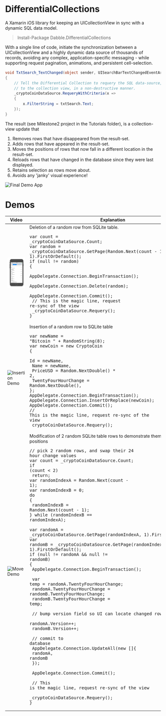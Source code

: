 # DifferentialCollections
A Xamarin iOS library for keeping an UICollectionView in sync with a dynamic SQL data model.

> Install-Package Dabble.DifferentialCollections

With a single line of code, initiate the synchronization between a UICollectionView and a highly dynamic data source of 
thousands of records, avoiding any complex, application-specific messaging - while supporting request pagination, 
animations, and persistent cell-selection.

```csharp
void TxtSearch_TextChanged(object sender, UISearchBarTextChangedEventArgs e)
{
    // Tell the Differential Collection to requery the SQL data-source, calculate and push all the changes
    // to the collection view, in a non-destructive manner.
    _cryptoCoinDataSource.RequeryWithCriteria(x =>
    {
        x.FilterString = txtSearch.Text;
    });
}
```

The result (see Milestone2 project in the Tutorials folder), is a collection-view update that
1. Removes rows that have disappeared from the result-set.
2. Adds rows that have appeared in the result-set.
3. Moves the positions of rows that now fall in a different location in the result-set.
4. Reloads rows that have changed in the database since they were last displayed.
5. Retains selection as rows move about.
6. Avoids any 'janky' visual experience!

![Final Demo App](/Tutorial/Images/UICollectionViewFinalDemo.gif)

# Demos

| Video                                                     | Explanation |
| --------------------------------------------------------- | ----------------------------------------------------------------- |
| ![Deletion Demo](/Tutorial/Images/Demo_RandomDelete.gif)  | Deletion of a random row from SQLite table. <br><pre>var count = _cryptoCoinDataSource.Count; <br />var random = _cryptoCoinDataSource.GetPage(Random.Next(count - 1), 1).FirstOrDefault();<br />if (null != random)<br>{ <br>  AppDelegate.Connection.BeginTransaction(); <br>  AppDelegate.Connection.Delete(random);<br>  AppDelegate.Connection.Commit();<br>  // This is the magic line, request re-sync of the view<br>  _cryptoCoinDataSource.Requery();<br>}</pre> |
| ![Insertion Demo](/Tutorial/Images/Demo_RandomInsert.gif)  | Insertion of a random row to SQLite table<br><pre>var newName = "Bitcoin " + RandomString(8);<br>var newCoin = new CryptoCoin<br>{<br>  Id = newName,<br>  Name = newName,<br>  PriceUSD = Random.NextDouble() * 2,<br>  TwentyFourHourChange = Random.NextDouble(),<br>};<br>AppDelegate.Connection.BeginTransaction();<br>AppDelegate.Connection.InsertOrReplace(newCoin);<br>AppDelegate.Connection.Commit();<br>// This is the magic line, request re-sync of the view<br>_cryptoCoinDataSource.Requery();</pre>  |
| ![Move Demo](/Tutorial/Images/Demo_RandomMove.gif)  | Modification of 2 random SQLite table rows to demonstrate them exchanging positions<br><pre>// pick 2 random rows, and swap their 24 hour change values<br>var count = _cryptoCoinDataSource.Count;<br>if (count < 2)<br>    return;<br>var randomIndexA = Random.Next(count - 1);<br>var randomIndexB = 0;<br>do<br>{<br>    randomIndexB = Random.Next(count - 1);<br>} while (randomIndexB == randomIndexA);<br><br>var randomA = _cryptoCoinDataSource.GetPage(randomIndexA, 1).FirstOrDefault();<br>var randomB = _cryptoCoinDataSource.GetPage(randomIndexB, 1).FirstOrDefault();<br>if (null != randomA && null != randomB)<br>{<br>    AppDelegate.Connection.BeginTransaction();<br><br>    var temp = randomA.TwentyFourHourChange;<br>    randomA.TwentyFourHourChange = randomB.TwentyFourHourChange;<br>    randomB.TwentyFourHourChange = temp;<br><br>    // bump version field so UI can locate changed rows.<br>    randomA.Version++;<br>    randomB.Version++;<br><br>    // commit to database<br>    AppDelegate.Connection.UpdateAll(new []{<br>        randomA, randomB<br>    });<br><br>    AppDelegate.Connection.Commit();<br><br>    // This is the magic line, request re-sync of the view<br>    _cryptoCoinDataSource.Requery();<br>}</pre> |
